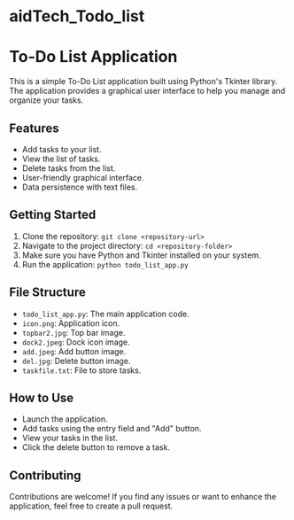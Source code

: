 # aidTech_Todo_list
# To-Do List Application

This is a simple To-Do List application built using Python's Tkinter library. The application provides a graphical user interface to help you manage and organize your tasks.


## Features

- Add tasks to your list.
- View the list of tasks.
- Delete tasks from the list.
- User-friendly graphical interface.
- Data persistence with text files.

## Getting Started

1. Clone the repository: `git clone <repository-url>`
2. Navigate to the project directory: `cd <repository-folder>`
3. Make sure you have Python and Tkinter installed on your system.
4. Run the application: `python todo_list_app.py`



## File Structure

- `todo_list_app.py`: The main application code.
- `icon.png`: Application icon.
- `topbar2.jpg`: Top bar image.
- `dock2.jpeg`: Dock icon image.
- `add.jpeg`: Add button image.
- `del.jpg`: Delete button image.
- `taskfile.txt`: File to store tasks.

## How to Use

- Launch the application.
- Add tasks using the entry field and "Add" button.
- View your tasks in the list.
- Click the delete button to remove a task.

## Contributing

Contributions are welcome! If you find any issues or want to enhance the application, feel free to create a pull request.



